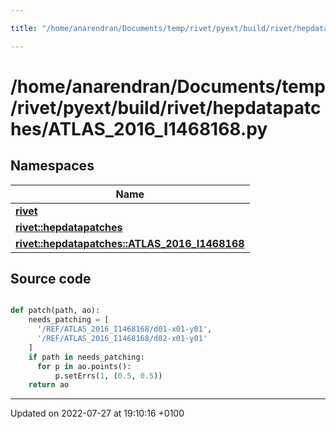```yaml
---

title: "/home/anarendran/Documents/temp/rivet/pyext/build/rivet/hepdatapatches/ATLAS_2016_I1468168.py"

---
```


# /home/anarendran/Documents/temp/rivet/pyext/build/rivet/hepdatapatches/ATLAS_2016_I1468168.py



## Namespaces

| Name           |
| -------------- |
| **[rivet](http://example.org/namespaces/namespacerivet/)**  |
| **[rivet::hepdatapatches](http://example.org/namespaces/namespacerivet_1_1hepdatapatches/)**  |
| **[rivet::hepdatapatches::ATLAS_2016_I1468168](http://example.org/namespaces/namespacerivet_1_1hepdatapatches_1_1atlas__2016__i1468168/)**  |




## Source code

```python

def patch(path, ao):
    needs_patching = [ 
      '/REF/ATLAS_2016_I1468168/d01-x01-y01', 
      '/REF/ATLAS_2016_I1468168/d02-x01-y01'
    ]
    if path in needs_patching:
      for p in ao.points():
          p.setErrs(1, (0.5, 0.5))
    return ao
```


-------------------------------

Updated on 2022-07-27 at 19:10:16 +0100
